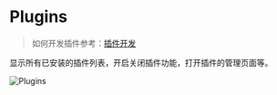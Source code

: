 # Plugins

> 如何开发插件参考：[插件开发](plugins.md)

显示所有已安装的插件列表，开启关闭插件功能，打开插件的管理页面等。

![Plugins](https://avwo.github.io/whistle/img/plugins.gif)